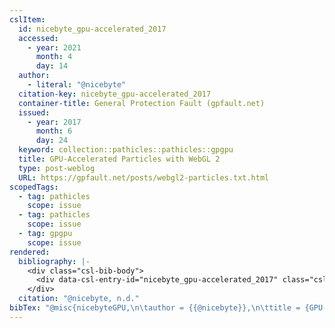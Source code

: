 ```yaml
---
cslItem:
  id: nicebyte_gpu-accelerated_2017
  accessed:
    - year: 2021
      month: 4
      day: 14
  author:
    - literal: "@nicebyte"
  citation-key: nicebyte_gpu-accelerated_2017
  container-title: General Protection Fault (gpfault.net)
  issued:
    - year: 2017
      month: 6
      day: 24
  keyword: collection::pathicles::pathicles::gpgpu
  title: GPU-Accelerated Particles with WebGL 2
  type: post-weblog
  URL: https://gpfault.net/posts/webgl2-particles.txt.html
scopedTags:
  - tag: pathicles
    scope: issue
  - tag: pathicles
    scope: issue
  - tag: gpgpu
    scope: issue
rendered:
  bibliography: |-
    <div class="csl-bib-body">
      <div data-csl-entry-id="nicebyte_gpu-accelerated_2017" class="csl-entry">@nicebyte. n.d.. GPU-Accelerated Particles with WebGL 2. <i>General Protection Fault (Gpfault.Net)</i>. https://gpfault.net/posts/webgl2-particles.txt.html</div>
    </div>
  citation: "@nicebyte, n.d."
bibTex: "@misc{nicebyteGPU,\n\tauthor = {{@nicebyte}},\n\ttitle = {GPU-{Accelerated} {Particles} with {WebGL} 2},\n\thowpublished = {https://gpfault.net/posts/webgl2-particles.txt.html},\n}\n\n"
---
```

